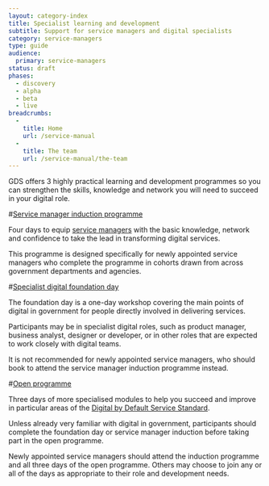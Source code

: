 ```yaml
---
layout: category-index
title: Specialist learning and development
subtitle: Support for service managers and digital specialists
category: service-managers
type: guide
audience:
  primary: service-managers
status: draft
phases:
  - discovery
  - alpha
  - beta
  - live
breadcrumbs:
  -
    title: Home
    url: /service-manual
  -
    title: The team
    url: /service-manual/the-team
---
```


GDS offers 3 highly practical learning and development programmes so you can strengthen the skills, knowledge and network you will need to succeed in your digital role.

#[Service manager induction programme](/service-manual/the-team/learning-and-development/service-manager-induction)

Four days to equip [service managers](/service-manual/the-team/service-manager) with the basic knowledge, network and confidence to take the lead in transforming digital services.

This programme is designed specifically for newly appointed service managers who complete the programme in cohorts drawn from across government departments and agencies.

#[Specialist digital foundation day](/service-manual/the-team/learning-and-development/foundation-day)

The foundation day is a one-day workshop covering the main points of digital in government for people directly involved in delivering services.

Participants may be in specialist digital roles, such as product manager, business analyst, designer or developer, or in other roles that are expected to work closely with digital teams.

It is not recommended for newly appointed service managers, who should book to attend the service manager induction programme instead.

#[Open programme](/service-manual/the-team/learning-and-development/open-programme)

Three days of more specialised modules to help you succeed and improve in particular areas of the [Digital by Default Service Standard](/service-manual/digital-by-default).

Unless already very familiar with digital in government, participants should complete the foundation day or service manager induction before taking part in the open programme.

Newly appointed service managers should attend the induction programme and all three days of the open programme. Others may choose to join any or all of the days as appropriate to their role and development needs.
